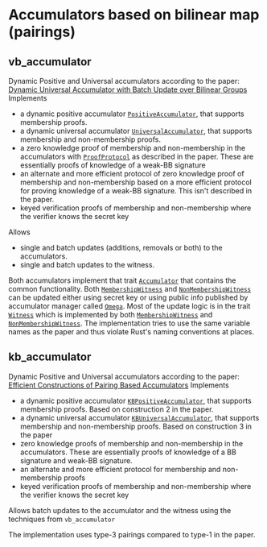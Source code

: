 <!-- cargo-rdme start -->

# Accumulators based on bilinear map (pairings)

## vb_accumulator
Dynamic Positive and Universal accumulators according to the paper: [Dynamic Universal Accumulator with Batch Update over Bilinear Groups](https://eprint.iacr.org/2020/777)
Implements
- a dynamic positive accumulator [`PositiveAccumulator`], that supports membership proofs.
- a dynamic universal accumulator [`UniversalAccumulator`], that supports membership and non-membership proofs.
- a zero knowledge proof of membership and non-membership in the accumulators with [`ProofProtocol`] as described in the paper.
  These are essentially proofs of knowledge of a weak-BB signature
- an alternate and more efficient protocol of zero knowledge proof of membership and non-membership based on a more
  efficient protocol for proving knowledge of a weak-BB signature. This isn't described in the paper.
- keyed verification proofs of membership and non-membership where the verifier knows the secret key

Allows
- single and batch updates (additions, removals or both) to the accumulators.
- single and batch updates to the witness.

Both accumulators implement that trait [`Accumulator`] that contains the common functionality.
Both [`MembershipWitness`] and [`NonMembershipWitness`] can be updated either using secret key or using public
info published by accumulator manager called [`Omega`].
Most of the update logic is in the trait [`Witness`] which is implemented by both [`MembershipWitness`]
and [`NonMembershipWitness`].
The implementation tries to use the same variable names as the paper and thus violate Rust's naming conventions at places.

## kb_accumulator
Dynamic Positive and Universal accumulators according to the paper: [Efficient Constructions of Pairing Based Accumulators](https://eprint.iacr.org/2021/638)
Implements
- a dynamic positive accumulator [`KBPositiveAccumulator`], that supports membership proofs. Based on construction 2 in the paper.
- a dynamic universal accumulator [`KBUniversalAccumulator`], that supports membership and non-membership proofs. Based on construction 3 in the paper
- zero knowledge proofs of membership and non-membership in the accumulators. These are essentially proofs of knowledge of a
  BB signature and weak-BB signature.
- an alternate and more efficient protocol for membership and non-membership proofs
- keyed verification proofs of membership and non-membership where the verifier knows the secret key

Allows batch updates to the accumulator and the witness using the techniques from `vb_accumulator`

The implementation uses type-3 pairings compared to type-1 in the paper.

[`Accumulator`]: https://docs.rs/vb_accumulator/latest/vb_accumulator/positive/trait.Accumulator.html
[`PositiveAccumulator`]: https://docs.rs/vb_accumulator/latest/vb_accumulator/positive/struct.PositiveAccumulator.html
[`UniversalAccumulator`]: https://docs.rs/vb_accumulator/latest/vb_accumulator/universal/struct.UniversalAccumulator.html
[`MembershipWitness`]: https://docs.rs/vb_accumulator/latest/vb_accumulator/witness/struct.MembershipWitness.html
[`NonMembershipWitness`]: https://docs.rs/vb_accumulator/latest/vb_accumulator/witness/struct.NonMembershipWitness.html
[`Witness`]: https://docs.rs/vb_accumulator/latest/vb_accumulator/witness/trait.Witness.html
[`Omega`]: https://docs.rs/vb_accumulator/latest/vb_accumulator/batch_utils/struct.Omega.html
[`ProofProtocol`]: https://docs.rs/vb_accumulator/latest/vb_accumulator/proofs/trait.ProofProtocol.html
[`KBPositiveAccumulator`]: https://docs.rs/vb_accumulator/latest/vb_accumulator/kb_positive_accumulator/adaptive_accumulator/struct.KBPositiveAccumulator.html
[`KBUniversalAccumulator`]: https://docs.rs/vb_accumulator/latest/vb_accumulator/kb_universal_accumulator/accumulator/struct.KBUniversalAccumulator.html

<!-- cargo-rdme end -->

